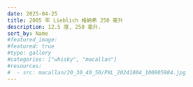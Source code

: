 ```yaml
---
date: 2025-04-25
title: 2005 年 Lieblich 格納希 250 毫升
description: 12.5 度, 250 毫升.
sort_by: Name
#featured_image: 
#featured: true
#type: gallery
#categories: ["whisky", "macallan"]
#resources:
#  - src: macallan/20_30_40_50/PXL_20241004_100905984.jpg
---
```

